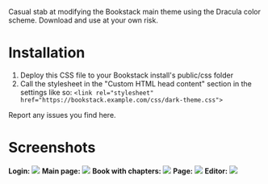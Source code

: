 Casual stab at modifying the Bookstack main theme using the Dracula color scheme.
Download and use at your own risk.

# Installation
1. Deploy this CSS file to your Bookstack install's public/css folder
2. Call the stylesheet in the "Custom HTML head content" section in the settings like so:
	`<link rel="stylesheet" href="https://bookstack.example.com/css/dark-theme.css">`

Report any issues you find here.

# Screenshots
**Login:**
![](https://raw.githubusercontent.com/domainzero/bookstack-dark-theme/master/screenshots/stacks%20login.png)
**Main page:**
![](https://raw.githubusercontent.com/domainzero/bookstack-dark-theme/master/screenshots/stacks%20main%20page.png)
**Book with chapters:**
![](https://raw.githubusercontent.com/domainzero/bookstack-dark-theme/master/screenshots/stacks%20book.png)
**Page:**
![](https://raw.githubusercontent.com/domainzero/bookstack-dark-theme/master/screenshots/stacks%20page.png)
**Editor:**
![](https://raw.githubusercontent.com/domainzero/bookstack-dark-theme/master/screenshots/stacks%20editor.png)
